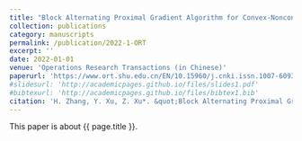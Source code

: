```yaml
---
title: "Block Alternating Proximal Gradient Algorithm for Convex-Nonconcave Minimax Problems"
collection: publications
category: manuscripts
permalink: /publication/2022-1-ORT
excerpt: ''
date: 2022-01-01
venue: 'Operations Research Transactions (in Chinese)'
paperurl: 'https://www.ort.shu.edu.cn/EN/10.15960/j.cnki.issn.1007-6093.2022.04.005'
#slidesurl: 'http://academicpages.github.io/files/slides1.pdf'
#bibtexurl: 'http://academicpages.github.io/files/bibtex1.bib'
citation: 'H. Zhang, Y. Xu, Z. Xu*. &quot;Block Alternating Proximal Gradient Algorithm for Convex-Nonconcave Minimax Problems.&quot; <i>Operations Research Transactions (in Chinese)</i>. 26(4):64-74, 2022. https://doi.org/10.15960/j.cnki.issn.1007-6093.2022.04.005'
---
```


This paper is about {{ page.title }}.
